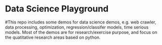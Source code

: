 # Data Science Playground
#This repo includes some demos for data science demos, e.g. web crawler, data processing, optimization, regression/classifer models, time serious models. Most of the demos are for research/exercise purpose, and focus on the quatitative research areas based on python.
